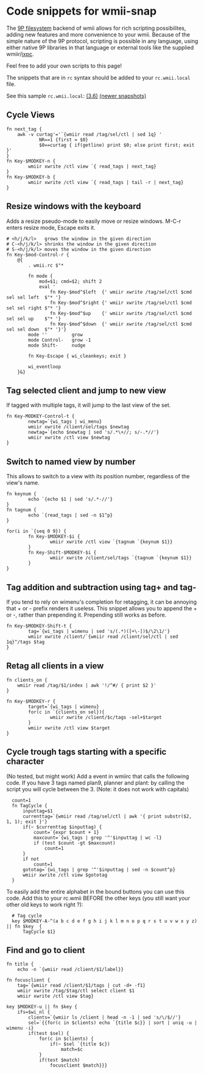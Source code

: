 Code snippets for wmii-snap
===========================

The [9P filesystem](http://en.wikipedia.org/wiki/9P) backend of wmii allows for
rich scripting possibilites, adding new features and more convenience to your
wmii. Because of the simple nature of the 9P protocol, scripting is possible in
any language, using either native 9P libraries in that language or external
tools like the supplied wmiir/[ixpc](http://libs.suckless.org/).

Feel free to add your own scripts to this page!

The snippets that are in `rc` syntax should be added to your `rc.wmii.local`
file.

See this sample `rc.wmii.local`: [(3.6)](http://sqweek.dnsdojo.org/wmii/rc.wmii.local-3.6) [(newer snapshots)](http://sqweek.dnsdojo.org/wmii/rc.wmii.local-20080520)

Cycle Views
-----------
    fn next_tag {
        awk -v curtag'='`{wmiir read /tag/sel/ctl | sed 1q} '
                NR==1 {first = $0}
                $0==curtag { if(getline) print $0; else print first; exit }'
    }
    fn Key-$MODKEY-n {
            wmiir xwrite /ctl view `{ read_tags | next_tag}
    }
    fn Key-$MODKEY-b {
            wmiir xwrite /ctl view `{ read_tags | tail -r | next_tag}
    }

Resize windows with the keyboard
--------------------------------
Adds a resize pseudo-mode to easily move or resize windows. M-C-r
enters resize mode, Escape exits it.

    # <h/j/k/l>   grows the window in the given direction
    # C-<h/j/k/l> shrinks the window in the given direction
    # S-<h/j/k/l> moves the window in the given direction
    fn Key-$mod-Control-r {
        @{
            . wmii.rc $"*

            fn mode {
                mod=$1; cmd=$2; shift 2
                eval '
                    fn Key-$mod^$left  {' wmiir xwrite /tag/sel/ctl $cmd sel sel left  $"* '}
                    fn Key-$mod^$right {' wmiir xwrite /tag/sel/ctl $cmd sel sel right $"* '}
                    fn Key-$mod^$up    {' wmiir xwrite /tag/sel/ctl $cmd sel sel up    $"* '}
                    fn Key-$mod^$down  {' wmiir xwrite /tag/sel/ctl $cmd sel sel down  $"* '}'}
            mode ''         grow
            mode Control-   grow -1
            mode Shift-     nudge

            fn Key-Escape { wi_cleankeys; exit }

            wi_eventloop
        }&}

Tag selected client and jump to new view
----------------------------------------
If tagged with multiple tags, it will jump to the last view of the set.

    fn Key-MODKEY-Control-t {
            newtag=`{wi_tags | wi_menu}
            wmiir xwrite /client/sel/tags $newtag
            newtag=`{echo $newtag | sed 's/.*\+//; s/-.*//'}
            wmiir xwrite /ctl view $newtag
    }

Switch to named view by number
-----------------------------

This allows to switch to a view with its position number, regardless of the view's name.

    fn keynum {
            echo `{echo $1 | sed 's/.*-//'}
    }
    fn tagnum {
            echo `{read_tags | sed -n $1^p}
    }

    for(i in `{seq 0 9}) {
            fn Key-$MODKEY-$i {
                    wmiir xwrite /ctl view `{tagnum `{keynum $1}}
            }
            fn Key-Shift-$MODKEY-$i {
                    wmiir xwrite /client/sel/tags `{tagnum `{keynum $1}}
            }
    }

Tag addition and subtraction using tag+ and tag-
------------------------------------------------

If you tend to rely on wimenu's completion for retagging, it can be annoying that + or - prefix
renders it useless. This snippet allows you to append the + or -, rather than prepending
it. Prepending still works as before.

    fn Key-$MODKEY-Shift-t {
            tag=`{wi_tags | wimenu | sed 's/(.*)([+\-])$/\2\1/'}
            wmiir xwrite /client/`{wmiir read /client/sel/ctl | sed 1q}^/tags $tag
    }

Retag all clients in a view
---------------------------
    fn clients_on {
        wmiir read /tag/$1/index | awk '!/^#/ { print $2 }'
    }

    fn Key-$MODKEY-r {
            target=`{wi_tags | wimenu}
            for(c in `{clients_on sel}){
                    wmiir xwrite /client/$c/tags -sel+$target
            }
            wmiir xwrite /ctl view $target
    }

Cycle trough tags starting with a specific character
----------------------------------------------------

(No tested, but might work)
Add a event in wmiirc that calls the following code.
If you have 3 tags named plan9, planner and plant: by calling the script you will cycle between the 3.
(Note: it does not work with capitals)

      count=1
      fn TagCycle {
          inputtag=$1
          currenttag=`{wmiir read /tag/sel/ctl | awk '{ print substr($2, 1, 1); exit }'}
          if(~ $currenttag $inputtag) {
              count=`{expr $count + 1}
              maxcount=`{wi_tags | grep '^'$inputtag | wc -l}
              if (test $count -gt $maxcount)
                  count=1
          }
          if not
              count=1
          gototag=`{wi_tags | grep '^'$inputtag | sed -n $count^p}
          wmiir xwrite /ctl view $gototag
      }

To easily add the entire alphabet in the bound buttons you can use this code.
Add this to your rc.wmii BEFORE the other keys (you still want your other old keys to work right ?):

      # Tag cycle
      key $MODKEY-A-^(a b c d e f g h i j k l m n o p q r s t u v w x y z) || fn $key  {
          TagCycle $1}

Find and go to client
---------------------

    fn title {
        echo -n `{wmiir read /client/$1/label}}

    fn focusclient {
        tag=`{wmiir read /client/$1/tags | cut -d+ -f1}
        wmiir xwrite /tag/$tag/ctl select client $1
        wmiir xwrite /ctl view $tag}

    key $MODKEY-u || fn $key {
        ifs=$wi_nl {
            clients=`{wmiir ls /client | head -n -1 | sed 's/\/$//'}
            sel=`{{for(c in $clients) echo `{title $c}} | sort | uniq -u | wimenu -i}
            if(test $sel) {
                for(c in $clients) {
                    if(~ $sel `{title $c})
                        match=$c
                }
                if(test $match)
                    focusclient $match}}}

